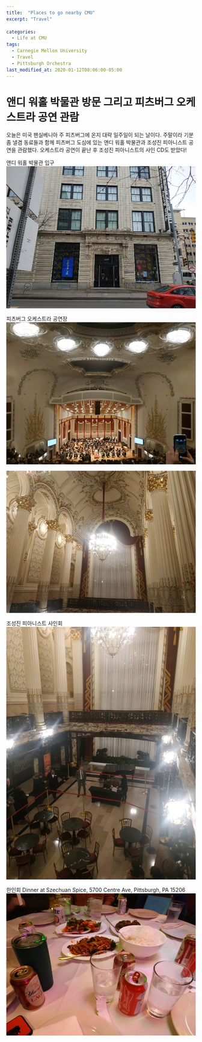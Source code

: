 ```yaml
---
title:  "Places to go nearby CMU"
excerpt: "Travel"

categories:
  - Life at CMU
tags:
  - Carnegie Mellon University
  - Travel
  - Pittsburgh Orchestra
last_modified_at: 2020-01-12T08:06:00-05:00
---
```


# 앤디 워홀 박물관 방문 그리고 피츠버그 오케스트라 공연 관람
오늘은 미국 팬실베니아 주 피츠버그에 온지 대략 일주일이 되는 날이다. 주말이라 기분 좀 낼겸 동료들과 함께 피츠버그 도심에 있는 앤디 워홀 박물관과 조성진 피아니스트 공연을 관람했다. 오케스트라 공연이 끝난 후 조성진 피아니스트의 사인 CD도 받았다! 

앤디 워홀 박물관 입구  
![](/images/andywarhol_museum0.jpg)  

피츠버그 오케스트라 공연장  
![](/images/pitt_orchestra0.jpg)  

![](/images/pitt_orchestra1.jpg)  

조성진 피아니스트 사인회  
![](/images/pitt_orchestra2.jpg)  

한인회 Dinner at Szechuan Spice, 5700 Centre Ave, Pittsburgh, PA 15206  
![](/images/한인회_저녁0.jpg)  
